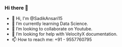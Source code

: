 ### Hi there 👋
- 👋 Hi, I'm @SadikAnsari15
- 🌱 I’m currently learning Data Science.
- 👯 I’m looking to collaborate on Youtube.
- 🤔 I’m looking for help with VelocityX documentation.
- 📫 How to reach me: +91 - 9557760795

